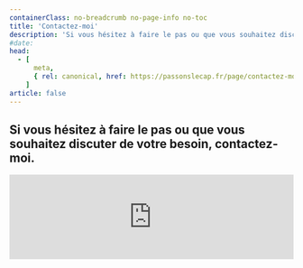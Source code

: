 ```yaml
---
containerClass: no-breadcrumb no-page-info no-toc
title: 'Contactez-moi'
description: 'Si vous hésitez à faire le pas ou que vous souhaitez discuter de votre besoin, contactez-moi.'
#date:
head:
  - [
      meta,
      { rel: canonical, href: https://passonslecap.fr/page/contactez-moi/ },
    ]
article: false
---
```


## Si vous hésitez à faire le pas ou que vous souhaitez discuter de votre besoin, contactez-moi.

<!-- markdownlint-disable MD033 -->

<iframe class="contact-form" src="https://tally.so/embed/wQ10e8?alignLeft=1&hideTitle=1&transparentBackground=1&dynamicHeight=1" width="100%" frameborder="0" marginheight="0" marginwidth="0" title="Une question ? Contactez-nous."></iframe>
